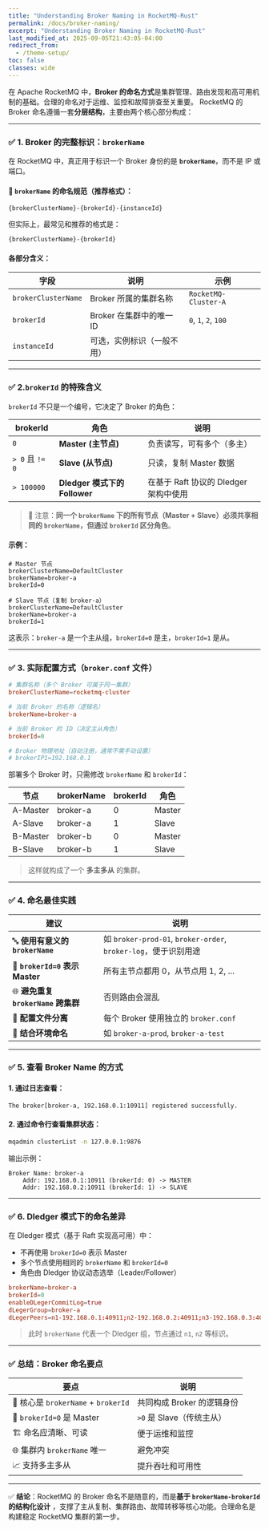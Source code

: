 ```yaml
---
title: "Understanding Broker Naming in RocketMQ-Rust"
permalink: /docs/broker-naming/
excerpt: "Understanding Broker Naming in RocketMQ-Rust"
last_modified_at: 2025-09-05T21:43:05-04:00
redirect_from:
  - /theme-setup/
toc: false
classes: wide
---
```


在 Apache RocketMQ 中，**Broker 的命名方式**是集群管理、路由发现和高可用机制的基础。合理的命名对于运维、监控和故障排查至关重要。
RocketMQ 的 Broker 命名遵循一套**分层结构**，主要由两个核心部分构成：

---

### ✅ 1. Broker 的完整标识：`brokerName`

在 RocketMQ 中，真正用于标识一个 Broker 身份的是 **`brokerName`**，而不是 IP 或端口。

#### 📌 `brokerName` 的命名规范（推荐格式）：

```
{brokerClusterName}-{brokerId}-{instanceId}
```

但实际上，最常见和推荐的格式是：

```
{brokerClusterName}-{brokerId}
```

#### 各部分含义：

| 字段                  | 说明                | 示例                   |
|---------------------|-------------------|----------------------|
| `brokerClusterName` | Broker 所属的集群名称    | `RocketMQ-Cluster-A` |
| `brokerId`          | Broker 在集群中的唯一 ID | `0`, `1`, `2`, `100` |
| `instanceId`        | 可选，实例标识（一般不用）     |                      |

---

### ✅ 2.`brokerId` 的特殊含义

`brokerId` 不只是一个编号，它决定了 Broker 的角色：

| brokerId       | 角色                        | 说明                         |
|----------------|---------------------------|----------------------------|
| `0`            | **Master (主节点)**          | 负责读写，可有多个（多主）              |
| `> 0` 且 `!= 0` | **Slave (从节点)**           | 只读，复制 Master 数据            |
| `> 100000`     | **Dledger 模式下的 Follower** | 在基于 Raft 协议的 Dledger 架构中使用 |

> 📝 注意：**同一个 `brokerName` 下的所有节点（Master + Slave）必须共享相同的 `brokerName`，但通过 `brokerId` 区分角色**。

#### 示例：

```properties
# Master 节点
brokerClusterName=DefaultCluster
brokerName=broker-a
brokerId=0

# Slave 节点（复制 broker-a）
brokerClusterName=DefaultCluster
brokerName=broker-a
brokerId=1
```

这表示：`broker-a` 是一个主从组，`brokerId=0` 是主，`brokerId=1` 是从。

---

### ✅ 3. 实际配置方式（`broker.conf` 文件）

```conf
# 集群名称（多个 Broker 可属于同一集群）
brokerClusterName=rocketmq-cluster

# 当前 Broker 的名称（逻辑名）
brokerName=broker-a

# 当前 Broker 的 ID（决定主从角色）
brokerId=0

# Broker 物理地址（自动注册，通常不需手动设置）
# brokerIP1=192.168.0.1
```

部署多个 Broker 时，只需修改 `brokerName` 和 `brokerId`：

| 节点       | brokerName | brokerId | 角色     |
|----------|------------|----------|--------|
| A-Master | broker-a   | 0        | Master |
| A-Slave  | broker-a   | 1        | Slave  |
| B-Master | broker-b   | 0        | Master |
| B-Slave  | broker-b   | 1        | Slave  |

> 这样就构成了一个 **多主多从** 的集群。

---

### ✅ 4. 命名最佳实践

| 建议                            | 说明                                                      |
|-------------------------------|---------------------------------------------------------|
| 🔤 **使用有意义的 `brokerName`**    | 如 `broker-prod-01`, `broker-order`, `broker-log`，便于识别用途 |
| 🔢 **`brokerId=0` 表示 Master** | 所有主节点都用 0，从节点用 1, 2, ...                                |
| 🌐 **避免重复 `brokerName` 跨集群**  | 否则路由会混乱                                                 |
| 📁 **配置文件分离**                 | 每个 Broker 使用独立的 `broker.conf`                           |
| 🧩 **结合环境命名**                 | 如 `broker-a-prod`, `broker-a-test`                      |

---

### ✅ 5. 查看 Broker Name 的方式

#### 1. 通过日志查看：

```log
The broker[broker-a, 192.168.0.1:10911] registered successfully.
```

#### 2. 通过命令行查看集群状态：

```bash
mqadmin clusterList -n 127.0.0.1:9876
```

输出示例：

```
Broker Name: broker-a
    Addr: 192.168.0.1:10911 (brokerId: 0) -> MASTER
    Addr: 192.168.0.2:10911 (brokerId: 1) -> SLAVE
```

---

### ✅ 6. Dledger 模式下的命名差异

在 Dledger 模式（基于 Raft 实现高可用）中：

- 不再使用 `brokerId=0` 表示 Master
- 多个节点使用相同的 `brokerName` 和 `brokerId=0`
- 角色由 Dledger 协议动态选举（Leader/Follower）

```conf
brokerName=broker-a
brokerId=0
enableDLegerCommitLog=true
dLegerGroup=broker-a
dLegerPeers=n1-192.168.0.1:40911;n2-192.168.0.2:40911;n3-192.168.0.3:40911
```

> 此时 `brokerName` 代表一个 Dledger 组，节点通过 `n1`, `n2` 等标识。

---

### ✅ 总结：Broker 命名要点

| 要点                               | 说明                 |
|----------------------------------|--------------------|
| 🎯 核心是 `brokerName` + `brokerId` | 共同构成 Broker 的逻辑身份  |
| 🔄 `brokerId=0` 是 Master         | `>0` 是 Slave（传统主从） |
| 🏗️ 命名应清晰、可读                     | 便于运维和监控            |
| 🌐 集群内 `brokerName` 唯一           | 避免冲突               |
| 📈 支持多主多从                        | 提升吞吐和可用性           |

---

✅ **结论**：RocketMQ 的 Broker 命名不是随意的，而是**基于 `brokerName-brokerId` 的结构化设计**
，支撑了主从复制、集群路由、故障转移等核心功能。合理命名是构建稳定 RocketMQ 集群的第一步。